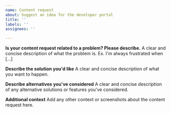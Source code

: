 ```yaml
---
name: Content request
about: Suggest an idea for the developer portal
title: ''
labels: ''
assignees: ''

---
```


**Is your content request related to a problem? Please describe.**
A clear and concise description of what the problem is. Ex. I'm always frustrated when [...]

**Describe the solution you'd like**
A clear and concise description of what you want to happen.

**Describe alternatives you've considered**
A clear and concise description of any alternative solutions or features you've considered.

**Additional context**
Add any other context or screenshots about the content request here.
